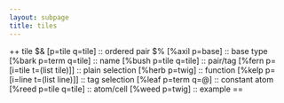 ```yaml
---
layout: subpage
title: tiles
---
```


++  tile  $&  [p=tile q=tile]                           ::  ordered pair
          $%  [%axil p=base]                            ::  base type
              [%bark p=term q=tile]                     ::  name
              [%bush p=tile q=tile]                     ::  pair/tag
              [%fern p=[i=tile t=(list tile)]]          ::  plain selection
              [%herb p=twig]                            ::  function
              [%kelp p=[i=line t=(list line)]]          ::  tag selection
              [%leaf p=term q=@]                        ::  constant atom
              [%reed p=tile q=tile]                     ::  atom/cell
              [%weed p=twig]                            ::  example
          ==  
